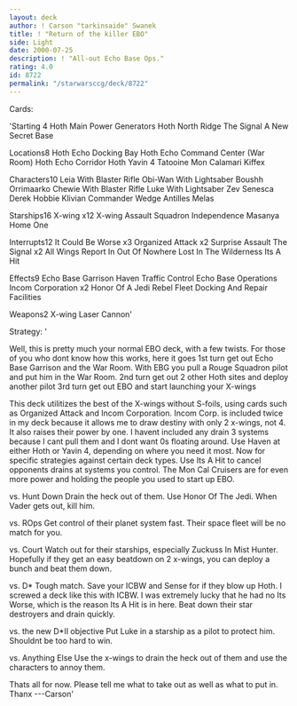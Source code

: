```yaml
---
layout: deck
author: ! Carson "tarkinsaide" Swanek
title: ! "Return of the killer EBO"
side: Light
date: 2000-07-25
description: ! "All-out Echo Base Ops."
rating: 4.0
id: 8722
permalink: "/starwarsccg/deck/8722"
---
```

Cards: 

'Starting 4
Hoth Main Power Generators
Hoth North Ridge
The Signal
A New Secret Base

Locations8
Hoth Echo Docking Bay
Hoth Echo Command Center (War Room)
Hoth Echo Corridor
Hoth
Yavin 4
Tatooine
Mon Calamari
Kiffex

Characters10
Leia With Blaster Rifle
Obi-Wan With Lightsaber
Boushh
Orrimaarko
Chewie With Blaster Rifle
Luke With Lightsaber
Zev Senesca
Derek Hobbie Klivian
Commander Wedge Antilles
Melas

Starships16
X-wing x12
X-wing Assault Squadron
Independence
Masanya
Home One

Interrupts12
It Could Be Worse x3
Organized Attack x2
Surprise Assault
The Signal x2
All Wings Report In
Out Of Nowhere
Lost In The Wilderness
Its A Hit

Effects9
Echo Base Garrison
Haven
Traffic Control
Echo Base Operations
Incom Corporation x2
Honor Of A Jedi
Rebel Fleet
Docking And Repair Facilities


Weapons2
X-wing Laser Cannon'

Strategy: '

Well, this is pretty much your normal EBO deck, with a few twists.  For those of you who dont know how this works, here it goes
1st turn get out Echo Base Garrison and the War Room.	With EBG you pull a Rouge Squadron pilot and put him in the War Room.
2nd turn get out 2 other Hoth sites and deploy another pilot
3rd turn get out EBO and start launching your X-wings

This deck utilitizes the best of the X-wings without S-foils, using cards such as Organized Attack and Incom Corporation.  Incom Corp. is included twice in my deck because it allows me to draw destiny with only 2 x-wings, not 4.  It also raises their power by one.  I havent included any drain 3 systems because I cant pull them and I dont want 0s floating around.  Use Haven at either Hoth or Yavin 4, depending on where you need it most.  Now for specific strategies against certain deck types.  Use Its A Hit to cancel opponents drains at systems you control.  The Mon Cal Cruisers are for even more power and holding the people you used to start up EBO.

vs. Hunt Down Drain the heck out of them.  Use Honor Of The Jedi.  When Vader gets out, kill him.

vs. ROps Get control of their planet system fast.  Their space fleet will be no match for you.

vs. Court Watch out for their starships, especially Zuckuss In Mist Hunter.  Hopefully if they get an easy beatdown on 2 x-wings, you can deploy a bunch and beat them down.

vs. D* Tough match.  Save your ICBW and Sense for if they blow up Hoth.  I screwed a deck like this with ICBW.  I was extremely lucky that he had no Its Worse, which is the reason Its A Hit is in here.  Beat down their star destroyers and drain quickly.

vs. the new D*II objective  Put Luke in a starship as a pilot to protect him.	Shouldnt be too hard to win.

vs. Anything Else Use the x-wings to drain the heck out of them and use the characters to annoy them.

Thats all for now.  Please tell me what to take out as well as what to put in.
Thanx
---Carson'
